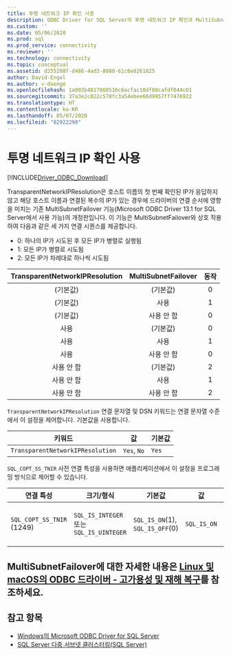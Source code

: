 ```yaml
---
title: 투명 네트워크 IP 확인 사용
description: ODBC Driver for SQL Server의 투명 네트워크 IP 확인과 MultiSubnetFailover 기능에 미치는 영향에 대해 알아봅니다.
ms.custom: ''
ms.date: 05/06/2020
ms.prod: sql
ms.prod_service: connectivity
ms.reviewer: ''
ms.technology: connectivity
ms.topic: conceptual
ms.assetid: d255208f-d486-4ad3-8080-61c6e0261825
author: David-Engel
ms.author: v-daenge
ms.openlocfilehash: 1a003b4817868516c6acfac10df80cafdf044c01
ms.sourcegitcommit: 37a3e2c022c578fc3a54ebee66d9957ff7476922
ms.translationtype: HT
ms.contentlocale: ko-KR
ms.lasthandoff: 05/07/2020
ms.locfileid: "82922290"
---
```

# <a name="using-transparent-network-ip-resolution"></a>투명 네트워크 IP 확인 사용
[!INCLUDE[Driver_ODBC_Download](../../includes/driver_odbc_download.md)]

TransparentNetworkIPResolution은 호스트 이름의 첫 번째 확인된 IP가 응답하지 않고 해당 호스트 이름과 연결된 복수의 IP가 있는 경우에 드라이버의 연결 순서에 영향을 미치는 기존 MultiSubnetFailover 기능(Microsoft ODBC Driver 13.1 for SQL Server에서 사용 가능)의 개정판입니다. 이 기능은 MultiSubnetFailover와 상호 작용하여 다음과 같은 세 가지 연결 시퀀스를 제공합니다.

* 0: 하나의 IP가 시도된 후 모든 IP가 병렬로 실행됨
* 1: 모든 IP가 병렬로 시도됨
* 2: 모든 IP가 차례대로 하나씩 시도됨

|TransparentNetworkIPResolution|MultiSubnetFailover|동작|
|:-:|:-:|:-:|
|(기본값)|(기본값)|0|
|(기본값)|사용|1|
|(기본값)|사용 안 함|0|
|사용|(기본값)|0|
|사용|사용|1|
|사용|사용 안 함|0|
|사용 안 함|(기본값)|2|
|사용 안 함|사용|1|
|사용 안 함|사용 안 함|2|

`TransparentNetworkIPResolution` 연결 문자열 및 DSN 키워드는 연결 문자열 수준에서 이 설정을 제어합니다. 기본값을 사용합니다.

키워드|값|기본값
-|-|-
`TransparentNetworkIPResolution`|`Yes`, `No`|`Yes`

`SQL_COPT_SS_TNIR` 사전 연결 특성을 사용하면 애플리케이션에서 이 설정을 프로그래밍 방식으로 제어할 수 있습니다.

연결 특성|   크기/형식|  기본값| 값| Description
-|-|-|-|-
`SQL_COPT_SS_TNIR` (1249)| `SQL_IS_INTEGER` 또는 `SQL_IS_UINTEGER`| `SQL_IS_ON`(1), `SQL_IS_OFF`(0)|`SQL_IS_ON`|TNIR을 사용 또는 사용 안 함으로 설정합니다.

<a name="for-more-information-about-multisubnetfailover-see-odbc-driver-on-linux-and-macos---high-availability-and-disaster-recovery"></a>MultiSubnetFailover에 대한 자세한 내용은 [Linux 및 macOS의 ODBC 드라이버 - 고가용성 및 재해 복구](linux-mac/odbc-driver-on-linux-support-for-high-availability-disaster-recovery.md)를 참조하세요.
--------------------------------------------------
## <a name="see-also"></a>참고 항목  
* [Windows의 Microsoft ODBC Driver for SQL Server](windows/microsoft-odbc-driver-for-sql-server-on-windows.md)
* [SQL Server 다중 서브넷 클러스터링(SQL Server)](../../sql-server/failover-clusters/windows/sql-server-multi-subnet-clustering-sql-server.md)
